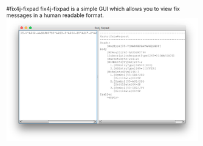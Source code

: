 #fix4j-fixpad
fix4j-fixpad is a simple GUI which allows you to view fix messages in a human readable format.
![fixpad](https://raw.githubusercontent.com/fix4j/fix4j-fixpad/master/resources/fixpad.png)
